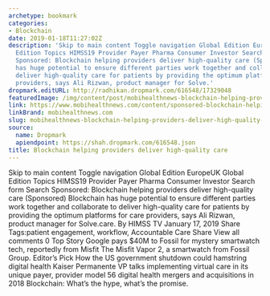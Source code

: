 ```yaml
---
archetype: bookmark
categories:
- Blockchain
date: 2019-01-18T11:27:02Z
description: 'Skip to main content Toggle navigation Global Edition EuropeUK Global
  Edition Topics HIMSS19 Provider Payer Pharma Consumer Investor Search form Search
  Sponsored: Blockchain helping providers deliver high-quality care (Sponsored) Blockchain
  has huge potential to ensure different parties work together and collaborate to
  deliver high-quality care for patients by providing the optimum platforms for care
  providers, says Ali Rizwan, product manager for Solve.'
dropmark.editURL: http://radhikan.dropmark.com/616548/17329048
featuredImage: /img/content/post/mobihealthnews-blockchain-helping-providers-deliver-high-quality-care.JPG
link: https://www.mobihealthnews.com/content/sponsored-blockchain-helping-providers-deliver-high-quality-care
linkBrand: mobihealthnews.com
slug: mobihealthnews-blockchain-helping-providers-deliver-high-quality-care
source:
  name: Dropmark
  apiendpoint: https://shah.dropmark.com/616548.json
title: Blockchain helping providers deliver high-quality care
---
```

Skip to main content Toggle navigation Global Edition EuropeUK Global Edition Topics HIMSS19 Provider Payer Pharma Consumer Investor Search form Search Sponsored: Blockchain helping providers deliver high-quality care (Sponsored) Blockchain has huge potential to ensure different parties work together and collaborate to deliver high-quality care for patients by providing the optimum platforms for care providers, says Ali Rizwan, product manager for Solve.care. By HIMSS TV January 17, 2019 Share Tags:patient engagement, workflow, Accountable Care Share View all comments 0 Top Story Google pays $40M to Fossil for mystery smartwatch tech, reportedly from Misfit The Misfit Vapor 2, a smartwatch from Fossil Group. Editor’s Pick How the US government shutdown could hamstring digital health Kaiser Permanente VP talks implementing virtual care in its unique payer, provider model 56 digital health mergers and acquisitions in 2018 Blockchain: What’s the hype, what’s the promise.

